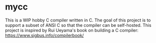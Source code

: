# mycc
This is a WIP hobby C compiler written in C. The goal of this project is to support a subset of ANSI C so that the compiler can be self-hosted.
This project is inspired by Rui Ueyama's book on building a C compiler: https://www.sigbus.info/compilerbook/

